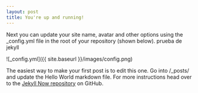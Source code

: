 ```yaml
---
layout: post
title: You're up and running!
---
```


Next you can update your site name, avatar and other options using the _config.yml file in the root of your repository (shown below).
prueba de jekyll

![_config.yml]({{ site.baseurl }}/images/config.png)

The easiest way to make your first post is to edit this one. Go into /_posts/ and update the Hello World markdown file. For more instructions head over to the [Jekyll Now repository](https://github.com/barryclark/jekyll-now) on GitHub.
